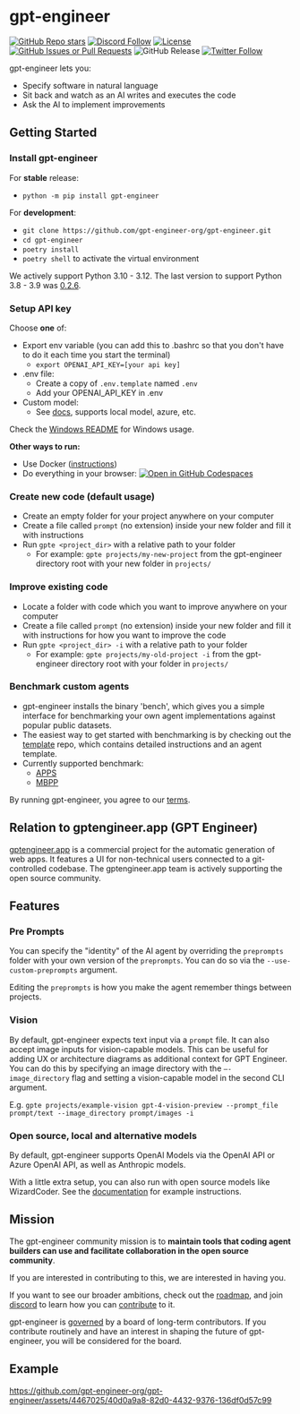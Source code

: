 # gpt-engineer

[![GitHub Repo stars](https://img.shields.io/github/stars/gpt-engineer-org/gpt-engineer?style=social)](https://github.com/gpt-engineer-org/gpt-engineer)
[![Discord Follow](https://dcbadge.vercel.app/api/server/8tcDQ89Ej2?style=flat)](https://discord.gg/8tcDQ89Ej2)
[![License](https://img.shields.io/github/license/gpt-engineer-org/gpt-engineer)](https://github.com/gpt-engineer-org/gpt-engineer/blob/main/LICENSE)
[![GitHub Issues or Pull Requests](https://img.shields.io/github/issues/gpt-engineer-org/gpt-engineer)](https://github.com/gpt-engineer-org/gpt-engineer/issues)
![GitHub Release](https://img.shields.io/github/v/release/gpt-engineer-org/gpt-engineer)
[![Twitter Follow](https://img.shields.io/twitter/follow/antonosika?style=social)](https://twitter.com/antonosika)

gpt-engineer lets you:
- Specify software in natural language
- Sit back and watch as an AI writes and executes the code
- Ask the AI to implement improvements

## Getting Started

### Install gpt-engineer

For **stable** release:

- `python -m pip install gpt-engineer`

For **development**:
- `git clone https://github.com/gpt-engineer-org/gpt-engineer.git`
- `cd gpt-engineer`
- `poetry install`
- `poetry shell` to activate the virtual environment

We actively support Python 3.10 - 3.12. The last version to support Python 3.8 - 3.9 was [0.2.6](https://pypi.org/project/gpt-engineer/0.2.6/).

### Setup API key

Choose **one** of:
- Export env variable (you can add this to .bashrc so that you don't have to do it each time you start the terminal)
    - `export OPENAI_API_KEY=[your api key]`
- .env file:
    - Create a copy of `.env.template` named `.env`
    - Add your OPENAI_API_KEY in .env
- Custom model:
    - See [docs](https://gpt-engineer.readthedocs.io/en/latest/open_models.html), supports local model, azure, etc.

Check the [Windows README](./WINDOWS_README.md) for Windows usage.

**Other ways to run:**
- Use Docker ([instructions](docker/README.md))
- Do everything in your browser:
[![Open in GitHub Codespaces](https://github.com/codespaces/badge.svg)](https://github.com/gpt-engineer-org/gpt-engineer/codespaces)

### Create new code (default usage)
- Create an empty folder for your project anywhere on your computer
- Create a file called `prompt` (no extension) inside your new folder and fill it with instructions
- Run `gpte <project_dir>` with a relative path to your folder
  - For example: `gpte projects/my-new-project` from the gpt-engineer directory root with your new folder in `projects/`

### Improve existing code
- Locate a folder with code which you want to improve anywhere on your computer
- Create a file called `prompt` (no extension) inside your new folder and fill it with instructions for how you want to improve the code
- Run `gpte <project_dir> -i` with a relative path to your folder
  - For example: `gpte projects/my-old-project -i` from the gpt-engineer directory root with your folder in `projects/`

### Benchmark custom agents
- gpt-engineer installs the binary 'bench', which gives you a simple interface for benchmarking your own agent implementations against popular public datasets.
- The easiest way to get started with benchmarking is by checking out the [template](https://github.com/gpt-engineer-org/gpte-bench-template) repo, which contains detailed instructions and an agent template.
- Currently supported benchmark:
  - [APPS](https://github.com/hendrycks/apps)
  - [MBPP](https://github.com/google-research/google-research/tree/master/mbpp)

By running gpt-engineer, you agree to our [terms](https://github.com/gpt-engineer-org/gpt-engineer/blob/main/TERMS_OF_USE.md).


## Relation to gptengineer.app (GPT Engineer)
[gptengineer.app](https://gptengineer.app/) is a commercial project for the automatic generation of web apps.
It features a UI for non-technical users connected to a git-controlled codebase.
The gptengineer.app team is actively supporting the open source community.


## Features

### Pre Prompts
You can specify the "identity" of the AI agent by overriding the `preprompts` folder with your own version of the `preprompts`. You can do so via the `--use-custom-preprompts` argument.

Editing the `preprompts` is how you make the agent remember things between projects.

### Vision

By default, gpt-engineer expects text input via a `prompt` file. It can also accept image inputs for vision-capable models. This can be useful for adding UX or architecture diagrams as additional context for GPT Engineer. You can do this by specifying an image directory with the `—-image_directory` flag and setting a vision-capable model in the second CLI argument.

E.g. `gpte projects/example-vision gpt-4-vision-preview --prompt_file prompt/text --image_directory prompt/images -i`

### Open source, local and alternative models

By default, gpt-engineer supports OpenAI Models via the OpenAI API or Azure OpenAI API, as well as Anthropic models.

With a little extra setup, you can also run with open source models like WizardCoder. See the [documentation](https://gpt-engineer.readthedocs.io/en/latest/open_models.html) for example instructions.

## Mission

The gpt-engineer community mission is to **maintain tools that coding agent builders can use and facilitate collaboration in the open source community**.

If you are interested in contributing to this, we are interested in having you.

If you want to see our broader ambitions, check out the [roadmap](https://github.com/gpt-engineer-org/gpt-engineer/blob/main/ROADMAP.md), and join
[discord](https://discord.gg/8tcDQ89Ej2)
to learn how you can [contribute](.github/CONTRIBUTING.md) to it.

gpt-engineer is [governed](https://github.com/gpt-engineer-org/gpt-engineer/blob/main/GOVERNANCE.md) by a board of long-term contributors. If you contribute routinely and have an interest in shaping the future of gpt-engineer, you will be considered for the board.

## Example



https://github.com/gpt-engineer-org/gpt-engineer/assets/4467025/40d0a9a8-82d0-4432-9376-136df0d57c99

